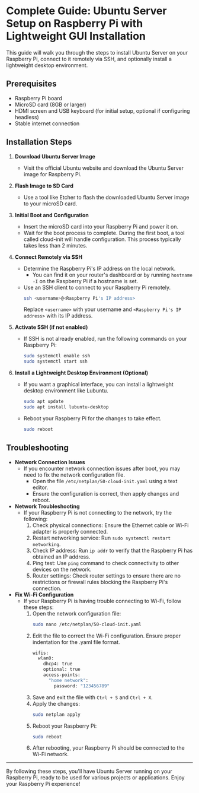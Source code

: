 # Complete Guide: Ubuntu Server Setup on Raspberry Pi with Lightweight GUI Installation
This guide will walk you through the steps to install Ubuntu Server on your Raspberry Pi, connect to it remotely via SSH, and optionally install a lightweight desktop environment.

## Prerequisites
- Raspberry Pi board
- MicroSD card (8GB or larger)
- HDMI screen and USB keyboard (for initial setup, optional if configuring headless)
- Stable internet connection

## Installation Steps
1. **Download Ubuntu Server Image**
   - Visit the official Ubuntu website and download the Ubuntu Server image for Raspberry Pi.

2. **Flash Image to SD Card**
   - Use a tool like Etcher to flash the downloaded Ubuntu Server image to your microSD card.

3. **Initial Boot and Configuration**
   - Insert the microSD card into your Raspberry Pi and power it on.
   - Wait for the boot process to complete. During the first boot, a tool called cloud-init will handle configuration. This process typically takes less than 2 minutes.

4. **Connect Remotely via SSH**
   - Determine the Raspberry Pi's IP address on the local network.
     - You can find it on your router's dashboard or by running `hostname -I` on the Raspberry Pi if a hostname is set.
   - Use an SSH client to connect to your Raspberry Pi remotely.
     ```bash
     ssh <username>@<Raspberry Pi's IP address>
     ```
     Replace `<username>` with your username and `<Raspberry Pi's IP address>` with its IP address.
   
5. **Activate SSH (if not enabled)**
   - If SSH is not already enabled, run the following commands on your Raspberry Pi:
     ```bash
     sudo systemctl enable ssh
     sudo systemctl start ssh
     ```

6. **Install a Lightweight Desktop Environment (Optional)**
   - If you want a graphical interface, you can install a lightweight desktop environment like Lubuntu.
     ```bash
     sudo apt update
     sudo apt install lubuntu-desktop
     ```
   - Reboot your Raspberry Pi for the changes to take effect.
       ```bash
       sudo reboot
       ```

## Troubleshooting
- **Network Connection Issues**
  - If you encounter network connection issues after boot, you may need to fix the network configuration file.
    - Open the file `/etc/netplan/50-cloud-init.yaml` using a text editor.
    - Ensure the configuration is correct, then apply changes and reboot.
- **Network Troubleshooting**
  - If your Raspberry Pi is not connecting to the network, try the following:
    1. Check physical connections: Ensure the Ethernet cable or Wi-Fi adapter is properly connected.
    2. Restart networking service: Run `sudo systemctl restart networking`.
    3. Check IP address: Run `ip addr` to verify that the Raspberry Pi has obtained an IP address.
    4. Ping test: Use `ping` command to check connectivity to other devices on the network.
    5. Router settings: Check router settings to ensure there are no restrictions or firewall rules blocking the Raspberry Pi's connection.
- **Fix Wi-Fi Configuration**
  - If your Raspberry Pi is having trouble connecting to Wi-Fi, follow these steps:
    1. Open the network configuration file:
       ```bash
       sudo nano /etc/netplan/50-cloud-init.yaml
       ```
    2. Edit the file to correct the Wi-Fi configuration. Ensure proper indentation for the .yaml file format.
       ```bash
       wifis:
         wlan0:
           dhcp4: true
           optional: true
           access-points:
             "home network":
               password: "123456789"
       ```
    3. Save and exit the file with `Ctrl + S` and `Ctrl + X`.
    4. Apply the changes:
       ```bash
       sudo netplan apply
       ```
    5. Reboot your Raspberry Pi:
       ```bash
       sudo reboot
       ```
    6. After rebooting, your Raspberry Pi should be connected to the Wi-Fi network.

---

By following these steps, you'll have Ubuntu Server running on your Raspberry Pi, ready to be used for various projects or applications. Enjoy your Raspberry Pi experience!

